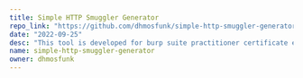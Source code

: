 ```yaml
---
title: Simple HTTP Smuggler Generator
repo_link: "https://github.com/dhmosfunk/simple-http-smuggler-generator"
date: "2022-09-25"
desc: "This tool is developed for burp suite practitioner certificate exam and HTTP Request Smuggling labs. The most important about this tool is TE.CL vulnerability exploitation and chunk size auto generator. Feel free to contribute and make a PR ;) Have fun exploiting these labs >.<"
name: simple-http-smuggler-generator
owner: dhmosfunk
---
```

